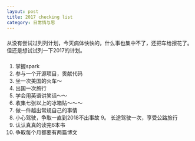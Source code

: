 ```yaml
---
layout: post
title: 2017 checking list
category: 日常情与思
---
```


###
从没有尝试过列列计划，今天病体怏怏的，什么事也集中不了，还把车给擦花了。但还是想试试列一下2017的计划。

###
1. 掌握spark
2. 参与一个开源项目，贡献代码
3. 坐一次美国的火车～
4. 出国一次旅行
5. 学会用英语讲笑话～～
6. 收集七张以上的冰箱贴～～～
7. 做一件越出常规自己的事情
8. 小心驾驶，争取一直到2018不出事故
9。 长途驾驶一次，享受公路旅行
10. 认认真真的读完6本书
11. 争取每个月都要有两篇博文

